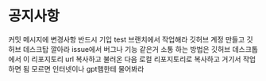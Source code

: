 # 공지사항
커밋 메시지에 변경사항 반드시 기입
test 브랜치에서 작업해라
깃허브 계정 만들고 깃허브 데스크탑 깔아라
issue에서 버그나 기능 같은거 소통
하는 방법은 깃허브 데스크톱에서 이 리포지토리 url 복사하고 불러온 다음 로컬 리포지토리로 복사하고 거기서 작업하면 됨 모르면 인터넷이나 gpt햄한테 물어봐라
